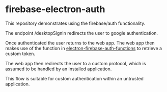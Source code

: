 # firebase-electron-auth

This repository demonstrates using the firebase/auth functionality.

The endpoint /desktopSignin redirects the user to google authentication.

Once authenticated the user returns to the web app. The web app then makes use of the function in [electron-firebase-auth-functions](https://github.com/Dylan-Kentish/electron-firebase-auth-functions) to retrieve a custom token.

The web app then redirects the user to a custom protocol, which is assumed to be handled by an installed application.

This flow is suitable for custom authentication within an untrusted application.

